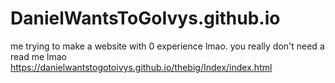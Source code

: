 # DanielWantsToGoIvys.github.io
me trying to make a website with 0 experience lmao.
you really don't need a read me lmao
https://danielwantstogotoivys.github.io/thebig/Index/index.html
